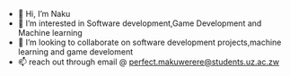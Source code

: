 - 👋 Hi, I’m Naku
- 👀 I’m interested in Software development,Game Development and Machine learning
- 💞️ I’m looking to collaborate on software development projects,machine learning and game develoment
- 📫  reach out through email @ perfect.makuwerere@students.uz.ac.zw


<!---
Perfect-Princess/Perfect-Princess is a ✨ special ✨ repository because its `README.md` (this file) appears on your GitHub profile.
You can click the Preview link to take a look at your changes.
--->
